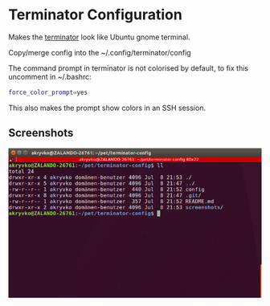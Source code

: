 # Terminator Configuration
Makes the [terminator](http://www.tenshu.net/terminator/) look like Ubuntu gnome terminal.

Copy/merge config into the ~/.config/terminator/config

The command prompt in terminator is not colorised by default, to fix this uncomment in ~/.bashrc:

```bash
force_color_prompt=yes
```

This also makes the prompt show colors in an SSH session.


## Screenshots

![terminator_gnome](https://github.com/JuntaCr/terminator-config/raw/master/screenshots/terminator-gnome.png)
